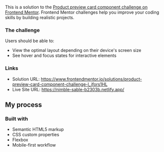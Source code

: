 This is a solution to the [Product preview card component challenge on Frontend Mentor](https://www.frontendmentor.io/challenges/product-preview-card-component-GO7UmttRfa). Frontend Mentor challenges help you improve your coding skills by building realistic projects. 

### The challenge

Users should be able to:

- View the optimal layout depending on their device's screen size
- See hover and focus states for interactive elements

### Links

- Solution URL: https://www.frontendmentor.io/solutions/product-preview-card-component-challenge-l_jfors1HL
- Live Site URL: https://nimble-sable-b2303b.netlify.app/

## My process

### Built with
- Semantic HTML5 markup
- CSS custom properties
- Flexbox
- Mobile-first workflow

